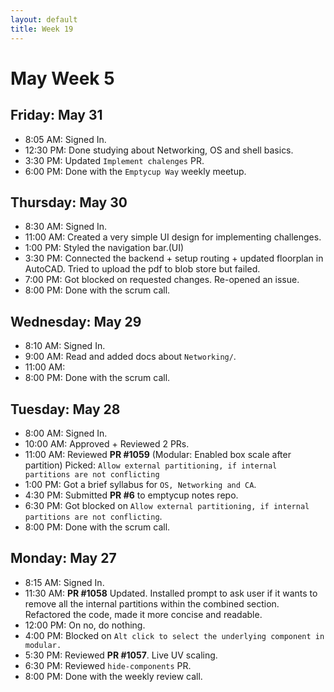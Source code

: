 ```yaml
---
layout: default
title: Week 19
---
```


# **May Week 5**
## **Friday: May 31**
- 8:05  AM: Signed In.
- 12:30 PM: Done studying about Networking, OS and shell basics.
- 3:30  PM: Updated `Implement chalenges` PR.
- 6:00  PM: Done with the `Emptycup Way` weekly meetup.

## **Thursday: May 30**
- 8:30  AM: Signed In.
- 11:00 AM: Created a very simple UI design for implementing challenges.
- 1:00  PM: Styled the navigation bar.(UI)
- 3:30  PM: Connected the backend + setup routing + updated floorplan in AutoCAD. Tried to upload the pdf to blob store but failed.
- 7:00  PM: Got blocked on requested changes. Re-opened an issue.
- 8:00  PM: Done with the scrum call.

## **Wednesday: May 29**
- 8:10  AM: Signed In.
- 9:00  AM: Read and added docs about `Networking/`.
- 11:00 AM: 
- 8:00  PM: Done with the scrum call.

## **Tuesday: May 28**
- 8:00  AM: Signed In.
- 10:00 AM: Approved + Reviewed 2 PRs.
- 11:00 AM: Reviewed **PR #1059** (Modular: Enabled box scale after partition)
Picked: `Allow external partitioning, if internal partitions are not conflicting`
- 1:00  PM: Got a brief syllabus for `OS, Networking and CA`.
- 4:30  PM: Submitted **PR #6** to emptycup notes repo.
- 6:30  PM: Got blocked on `Allow external partitioning, if internal partitions are not conflicting`.
- 8:00  PM: Done with the scrum call.

## **Monday: May 27**
- 8:15  AM: Signed In.
- 11:30 AM: **PR #1058** Updated. Installed prompt to ask user if it wants to remove all the internal partitions within the combined section. Refactored the code, made it more concise and readable.
- 12:00 PM: On no, do nothing.
- 4:00  PM: Blocked on `Alt click to select the underlying component in modular.`
- 5:30  PM: Reviewed **PR #1057**. Live UV scaling.
- 6:30  PM: Reviewed `hide-components` PR.
- 8:00  PM: Done with the weekly review call.
